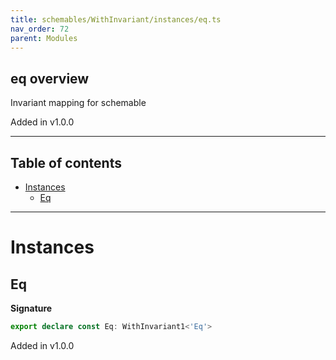 ```yaml
---
title: schemables/WithInvariant/instances/eq.ts
nav_order: 72
parent: Modules
---
```


## eq overview

Invariant mapping for schemable

Added in v1.0.0

---

<h2 class="text-delta">Table of contents</h2>

- [Instances](#instances)
  - [Eq](#eq)

---

# Instances

## Eq

**Signature**

```ts
export declare const Eq: WithInvariant1<'Eq'>
```

Added in v1.0.0

